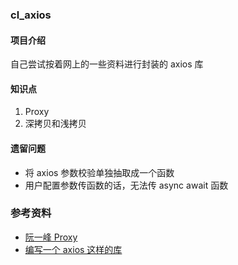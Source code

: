### cl_axios

#### 项目介绍

自己尝试按着网上的一些资料进行封装的 axios 库

#### 知识点

1. Proxy
2. 深拷贝和浅拷贝

#### 遗留问题

- 将 axios 参数校验单独抽取成一个函数
- 用户配置参数传函数的话，无法传 async await 函数

### 参考资料

- [阮一峰 Proxy](https://github.com/ruanyf/es6tutorial/blob/21e3cfba2f3524960ab492bba53f13e50cc3d9aa/docs/proxy.md)
- [编写一个 axios 这样的库](https://juejin.im/post/5e16e5d76fb9a02fd742a92b#heading-6)
